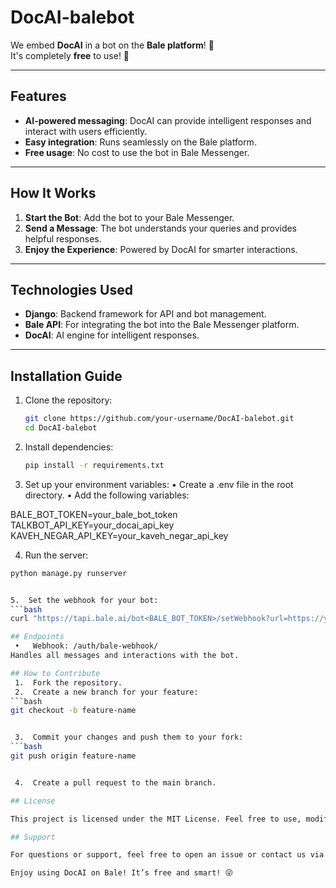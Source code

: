 # DocAI-balebot

We embed **DocAI** in a bot on the **Bale platform**! 🎉  
It's completely **free** to use! 🚀

---

## Features
- **AI-powered messaging**: DocAI can provide intelligent responses and interact with users efficiently.
- **Easy integration**: Runs seamlessly on the Bale platform.
- **Free usage**: No cost to use the bot in Bale Messenger.

---

## How It Works
1. **Start the Bot**: Add the bot to your Bale Messenger.
2. **Send a Message**: The bot understands your queries and provides helpful responses.
3. **Enjoy the Experience**: Powered by DocAI for smarter interactions.

---

## Technologies Used
- **Django**: Backend framework for API and bot management.
- **Bale API**: For integrating the bot into the Bale Messenger platform.
- **DocAI**: AI engine for intelligent responses.

---

## Installation Guide
1. Clone the repository:
   ```bash
   git clone https://github.com/your-username/DocAI-balebot.git
   cd DocAI-balebot
2. Install dependencies:
   ```bash
   pip install -r requirements.txt


3. Set up your environment variables:
	•	Create a .env file in the root directory.
	•	Add the following variables:

BALE_BOT_TOKEN=your_bale_bot_token
TALKBOT_API_KEY=your_docai_api_key
KAVEH_NEGAR_API_KEY=your_kaveh_negar_api_key

4.	Run the server:
   ```bash
   python manage.py runserver


5.	Set the webhook for your bot:
   ```bash
   curl "https://tapi.bale.ai/bot<BALE_BOT_TOKEN>/setWebhook?url=https://yourdomain.com/auth/bale-webhook/"

## Endpoints
	•	Webhook: /auth/bale-webhook/
Handles all messages and interactions with the bot.

## How to Contribute
	1.	Fork the repository.
	2.	Create a new branch for your feature:
   ```bash
   git checkout -b feature-name


	3.	Commit your changes and push them to your fork:
   ```bash
   git push origin feature-name


	4.	Create a pull request to the main branch.

## License

This project is licensed under the MIT License. Feel free to use, modify, and share it as you like!

## Support

For questions or support, feel free to open an issue or contact us via Bale Messenger.

Enjoy using DocAI on Bale! It’s free and smart! 😜

